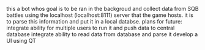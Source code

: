 this a bot whos goal is to be ran in the backgroud and collect data from SQB battles using the localhost (localhost:8111) server that the game hosts. it is to parse this information and put it in a local databse.
plans for future:
    integrate ability for multiple users to run it and push data to central database
    integrate ability to read data from database and parse it
    develop a UI using QT
    
